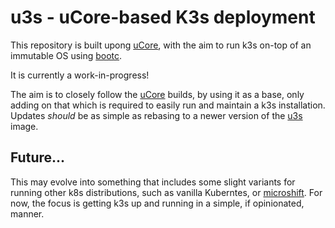 # u3s - uCore-based K3s deployment

This repository is built upong [uCore](https://github.com/ublue-os/ucore), with the aim to run k3s on-top of an immutable OS using [bootc](https://github.com/bootc-dev/bootc).

It is currently a work-in-progress!

The aim is to closely follow the [uCore](https://github.com/ublue-os/ucore) builds, by using it as a base, only adding on that which is required to easily run and maintain a k3s installation. Updates _should_ be as simple as rebasing to a newer version of the [u3s](https://github.com/kirikae/u3s) image.

## Future...

This may evolve into something that includes some slight variants for running other k8s distributions, such as vanilla Kuberntes, or [microshift](microshift.io). For now, the focus is getting k3s up and running in a simple, if opinionated, manner.
